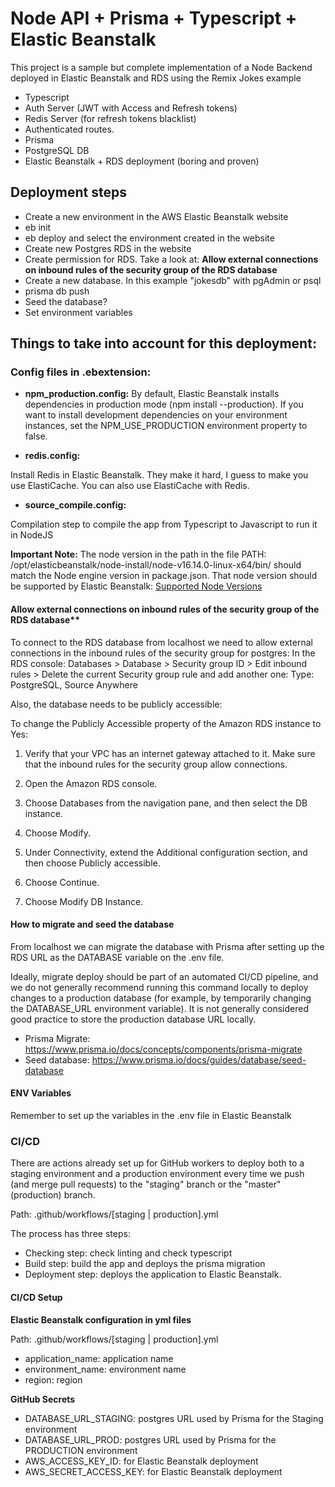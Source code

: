 # Node API + Prisma + Typescript + Elastic Beanstalk

This project is a sample but complete implementation of a Node Backend deployed in Elastic Beanstalk and RDS using the Remix Jokes example

- Typescript
- Auth Server (JWT with Access and Refresh tokens)
- Redis Server (for refresh tokens blacklist)
- Authenticated routes.
- Prisma
- PostgreSQL DB
- Elastic Beanstalk + RDS deployment (boring and proven)

## Deployment steps

- Create a new environment in the AWS Elastic Beanstalk website
- eb init
- eb deploy and select the environment created in the website
- Create new Postgres RDS in the website
- Create permission for RDS. Take a look at: **Allow external connections on inbound rules of the security group of the RDS database**
- Create a new database. In this example "jokesdb" with pgAdmin or psql
- prisma db push
- Seed the database?
- Set environment variables

## Things to take into account for this deployment:

### Config files in .ebextension:

- **npm_production.config:**
  By default, Elastic Beanstalk installs dependencies in production mode (npm install --production). If you want to install development dependencies on your environment instances, set the NPM_USE_PRODUCTION environment property to false.

- **redis.config:**

Install Redis in Elastic Beanstalk. They make it hard, I guess to make you use ElastiCache. You can also use ElastiCache with Redis.

- **source_compile.config:**

Compilation step to compile the app from Typescript to Javascript to run it in NodeJS

**Important Note:** The node version in the path in the file PATH: /opt/elasticbeanstalk/node-install/node-v16.14.0-linux-x64/bin/ should match the Node engine version in package.json. That node version should be supported by Elastic Beanstalk: [Supported Node Versions](https://docs.aws.amazon.com/elasticbeanstalk/latest/platforms/platforms-supported.html#platforms-supported.nodejs)

#### Allow external connections on inbound rules of the security group of the RDS database\*\*

To connect to the RDS database from localhost we need to allow external connections in the inbound rules of the security group for postgres:
In the RDS console: Databases > Database > Security group ID > Edit inbound rules > Delete the current Security group rule and add another one: Type: PostgreSQL, Source Anywhere

Also, the database needs to be publicly accessible:

To change the Publicly Accessible property of the Amazon RDS instance to Yes:

1.  Verify that your VPC has an internet gateway attached to it. Make sure that the inbound rules for the security group allow connections.

2.  Open the Amazon RDS console.

3.  Choose Databases from the navigation pane, and then select the DB instance.

4.  Choose Modify.

5.  Under Connectivity, extend the Additional configuration section, and then choose Publicly accessible.

6.  Choose Continue.

7.  Choose Modify DB Instance.

#### How to migrate and seed the database

From localhost we can migrate the database with Prisma after setting up the RDS URL as the DATABASE variable on the .env file.

Ideally, migrate deploy should be part of an automated CI/CD pipeline, and we do not generally recommend running this command locally to deploy changes to a production database (for example, by temporarily changing the DATABASE_URL environment variable). It is not generally considered good practice to store the production database URL locally.

- Prisma Migrate: https://www.prisma.io/docs/concepts/components/prisma-migrate
- Seed database: https://www.prisma.io/docs/guides/database/seed-database

#### ENV Variables

Remember to set up the variables in the .env file in Elastic Beanstalk

### CI/CD

There are actions already set up for GitHub workers to deploy both to a staging environment and a production environment every time we push (and merge pull requests) to the "staging" branch or the "master" (production) branch.

Path: .github/workflows/[staging | production].yml

The process has three steps:

- Checking step: check linting and check typescript
- Build step: build the app and deploys the prisma migration
- Deployment step: deploys the application to Elastic Beanstalk.

#### CI/CD Setup

**Elastic Beanstalk configuration in yml files**

Path: .github/workflows/[staging | production].yml

- application_name: application name
- environment_name: environment name
- region: region

**GitHub Secrets**

- DATABASE_URL_STAGING: postgres URL used by Prisma for the Staging environment
- DATABASE_URL_PROD: postgres URL used by Prisma for the PRODUCTION environment
- AWS_ACCESS_KEY_ID: for Elastic Beanstalk deployment
- AWS_SECRET_ACCESS_KEY: for Elastic Beanstalk deployment
